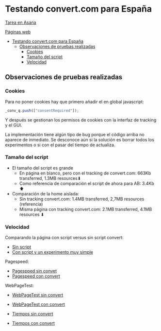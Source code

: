 # Testando convert.com para España

[Tarea en Asana](https://app.asana.com/0/1201820848298280/1208604989923128)

[Páginas web](https://greenpeace.github.io/gpes-test-convert-com/)


- [Testando convert.com para España](#testando-convertcom-para-españa)
  - [Observaciones de pruebas realizadas](#observaciones-de-pruebas-realizadas)
    - [Cookies](#cookies)
    - [Tamaño del script](#tamaño-del-script)
    - [Velocidad](#velocidad)


## Observaciones de pruebas realizadas

### Cookies

Para no poner cookies hay que primero añadir el en global javascript:

```javascript
_conv_q.push(["consentRequired"]);
```

Y después se gestionan los permisos de cookies con la interfaz de tracking y el GUI.

La implementación tiene algún tipo de bug porque el código arriba no aparece de inmediato. Se desconoce aún si la solución es borrar todos los experimentos o si con el pasar del tiempo de actualiza.


### Tamaño del script

- El tamaño del script es grande
  - En página en blanco, pero con el tracking de convert.com: 663Kb transferred, 1.3MB resources⬇︎
  - Como referencia de comparación el script de ahora para AB: 3.4Kb ⬆︎
- Comparación de la home aislada:
  - Sin tracking convert.com: 1.4MB transferred, 2,7MB resources (referencia)
  - Misma página con tracking convert.com: 2.1MB transferred, 4.1MB resources ⬇︎

### Velocidad

Comparando la página con script versus sin script convert:

- [Sin script](https://greenpeace.github.io/gpes-test-convert-com/off.html)
- [Con script y un experimento muy simple](https://greenpeace.github.io/gpes-test-convert-com/convert-2.html)

Pagespeed:

- [Pagespped sin convet](https://pagespeed.web.dev/analysis/https-greenpeace-github-io-gpes-test-convert-com-off-html/nbspszzj83?form_factor=mobile)
- [Pagespeed con convert](https://pagespeed.web.dev/analysis/https-greenpeace-github-io-gpes-test-convert-com-convert-2-html/blhiugl2n6?form_factor=mobile)

WebPageTest:

- [WebPageTest sin convert](https://www.webpagetest.org/result/250219_BiDc20_6XA/)
- [WebPageTest con convert](https://www.webpagetest.org/result/250219_AiDcRJ_6VB/)

- [Tiempos sin convert](tests/webpagetest-sin-convert.png)
- [Tiempos con convert](tests/webpagetest-con-convert.png)


